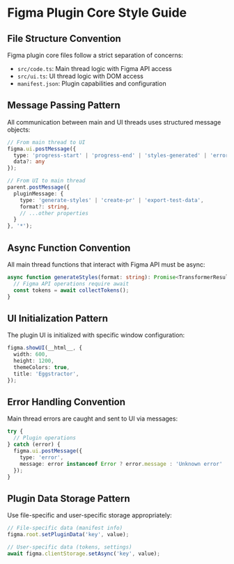 # Figma Plugin Core Style Guide

## File Structure Convention

Figma plugin core files follow a strict separation of concerns:

- `src/code.ts`: Main thread logic with Figma API access
- `src/ui.ts`: UI thread logic with DOM access  
- `manifest.json`: Plugin capabilities and configuration

## Message Passing Pattern

All communication between main and UI threads uses structured message objects:

```typescript
// From main thread to UI
figma.ui.postMessage({
  type: 'progress-start' | 'progress-end' | 'styles-generated' | 'error',
  data?: any
});

// From UI to main thread  
parent.postMessage({ 
  pluginMessage: { 
    type: 'generate-styles' | 'create-pr' | 'export-test-data',
    format?: string,
    // ...other properties
  } 
}, '*');
```

## Async Function Convention

All main thread functions that interact with Figma API must be async:

```typescript
async function generateStyles(format: string): Promise<TransformerResult> {
  // Figma API operations require await
  const tokens = await collectTokens();
}
```

## UI Initialization Pattern

The plugin UI is initialized with specific window configuration:

```typescript
figma.showUI(__html__, {
  width: 600,
  height: 1200,  
  themeColors: true,
  title: 'Eggstractor',
});
```

## Error Handling Convention

Main thread errors are caught and sent to UI via messages:

```typescript
try {
  // Plugin operations
} catch (error) {
  figma.ui.postMessage({
    type: 'error',
    message: error instanceof Error ? error.message : 'Unknown error'
  });
}
```

## Plugin Data Storage Pattern

Use file-specific and user-specific storage appropriately:

```typescript
// File-specific data (manifest info)
figma.root.setPluginData('key', value);

// User-specific data (tokens, settings)
await figma.clientStorage.setAsync('key', value);
```
